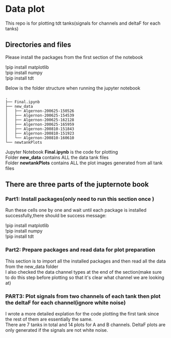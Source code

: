 # Data plot
This repo is for plotting tdt tanks(signals for channels and deltaF for each tanks)

## Directories and files

Please install the packages from the first section of the notebook

!pip install matplotlib\
!pip install numpy\
!pip install tdt

Below is the folder structure when running the jupyter notebook

    .
    ├── Final.ipynb
    ├── new_data                  
    │   ├── Algernon-200625-150526         
    │   ├── Algernon-200625-154539                 
    │   ├── Algernon-200625-162128
    │   ├── Algernon-200625-165959
    │   ├── Algernon-200810-151843
    │   ├── Algernon-200810-151923
    │   └── Algernon-200810-160610                   
    └── newtankPlots

Jupyter Notebook __Final.ipynb__ is the code for plotting\
Folder __new_data__ contains ALL the data tank files\
Folder __newtankPlots__ contains ALL the plot images generated from all tank files


## There are three parts of the jupternote book

### Part1: Install packages(only need to run this section once )

Run these cells one by one and wait until each package is installed successfully,there should be success message:

!pip install matplotlib\
!pip install numpy\
!pip install tdt

### Part2: Prepare packages and read data for plot preparation

This section is to import all the installed packages and then read all the data from the new_data folder\
I also checked the data channel types at the end of the section(make sure to do this step before plotting so that it's clear what channel we are looking at)

### PART3: Plot signals from two channels of each tank then plot the deltaF for each channel(ignore white noise)

I wrote a more detailed explation for the code plotting the first tank since the rest of them are essentially the same.\
There are 7 tanks in total and 14 plots for A and B channels. DeltaF plots are only generated if the signals are not white noise.
